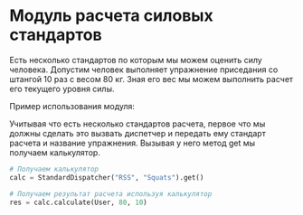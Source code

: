 # Модуль расчета силовых стандартов

Есть несколько стандартов по которым мы можем оценить силу человека.
Допустим человек выполняет упражнение приседания со штангой 10 раз с 
весом 80 кг. Зная его вес мы можем выполнить расчет его текущего уровня силы.

Пример использования модуля:

Учитывая что есть несколько стандартов расчета, первое
что мы должны сделать это вызвать диспетчер и передать ему
стандарт расчета и название упражнения. Вызывая у него метод
get мы получаем калькулятор.
```python
# Получаем калькулятор
calc = StandardDispatcher("RSS", "Squats").get()

# Получаем результат расчета используя калькулятор
res = calc.calculate(User, 80, 10)
```